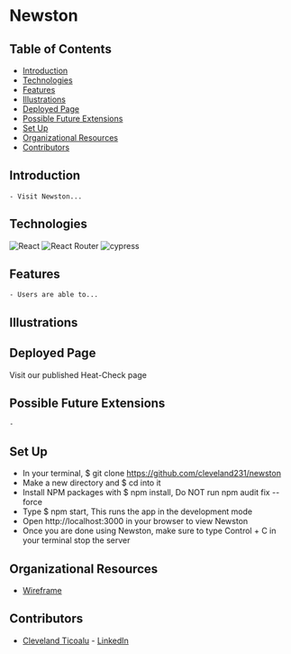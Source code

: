 # Newston
<!-- <img width="100%" alt="heat-check-logo" src=""> -->

## Table of Contents
  - [Introduction](#introduction)
  - [Technologies](#technologies)
  - [Features](#features)
  - [Illustrations](#illustrations)
  - [Deployed Page](#deployed-page)
  - [Possible Future Extensions](#possible-future-extensions)
  - [Set Up](#set-up)
  - [Organizational Resources](#organizational-resources)
  - [Contributors](#contributors)

## Introduction
    - Visit Newston...

## Technologies
![React](https://img.shields.io/badge/react-%2320232a.svg?style=for-the-badge&logo=react&logoColor=%2361DAFB)
![React Router](https://img.shields.io/badge/React_Router-CA4245?style=for-the-badge&logo=react-router&logoColor=white)
![cypress](https://img.shields.io/badge/-cypress-%23E5E5E5?style=for-the-badge&logo=cypress&logoColor=058a5e)

## Features
    - Users are able to...

## Illustrations

## Deployed Page
   Visit our published Heat-Check page []()

## Possible Future Extensions
    - 

## Set Up
  - In your terminal, $ git clone https://github.com/cleveland231/newston
  - Make a new directory and $ cd into it
  - Install NPM packages with $ npm install, Do NOT run npm audit fix --force
  - Type $ npm start, This runs the app in the development mode
  - Open http://localhost:3000 in your browser to view Newston
  - Once you are done using Newston, make sure to type Control + C in your terminal stop the server

## Organizational Resources
- [Wireframe](https://www.figma.com/file/G9wLshWylORhcmRkV7cMgb/Untitled?node-id=0%3A1)

## Contributors
  - [Cleveland Ticoalu](https://github.com/cleveland231) - [LinkedIn](https://www.linkedin.com/in/cleveland-ticoalu/)


